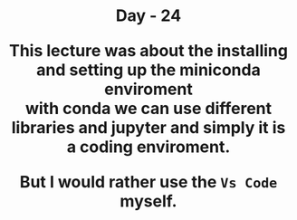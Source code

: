 <h1><center>Day -  24





This lecture was about the installing and setting up the miniconda enviroment \
with conda we can use different libraries and jupyter and simply it is a coding enviroment.

But I would rather use the `Vs Code` myself.